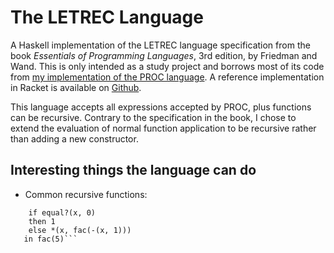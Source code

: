 # The LETREC Language

A Haskell implementation of the LETREC language specification from the book *Essentials of Programming Languages*, 3rd edition, by Friedman and Wand. This is only intended as a study project and borrows most of its code from [my implementation of the PROC language](https://github.com/groscoe/friedman-wand-proc-language). A reference implementation in Racket is available on [Github](https://github.com/mwand/eopl3).

This language accepts all expressions accepted by PROC, plus functions can be recursive. Contrary to the specification in the book, I chose to extend the evaluation of normal function application to be recursive rather than adding a new constructor.

## Interesting things the language can do

  - Common recursive functions: 
  ```letproc fac(x) =
      if equal?(x, 0)
      then 1
      else *(x, fac(-(x, 1)))
     in fac(5)```
